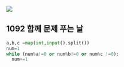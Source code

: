 ![](C:\Users\sky\AppData\Roaming\Typora\typora-user-images\image-20200426180806644.png)

## 1092 함께 문제 푸는 날

```python
a,b,c =map(int,input().split())
num=1
while (num%a!=0 or num%b!=0 or num%c !=0):
  num+=1
```

